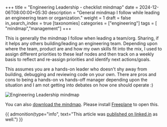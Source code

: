 +++
title = "Engineering Leadership - checklist mindmap"
date = 2024-12-06T08:00:00+05:30
description = "General mindmap I follow while leading an engineering team or organization."
weight = 1
draft = false
in_search_index = true
[taxonomies]
categories = ["engineering"]
tags = [ "mindmap","management"]
+++

This is generally the mindmap I follow when leading a team/org. Sharing, if it helps any others building/leading an engineering team. Depending upon where the team, product are and how my own skills fit into the mix, I used to assign different priorities to these leaf nodes and then track on a weekly basis to reflect and re-assign priorities and identify next actions/goals. 

<!-- more -->

This assumes you are a hands-on leader who doesn't shy away from building, debugging and reviewing code on your own. There are pros and cons to being a hands-on vs hands-off manager depending upon the situation and I am not getting into debates on how one should operate :)

![Engineering Leadership mindmap](eng_leader_checklist.jpg)

You can also [download the mindmap](eng_leader_checklist.mm). Please install [Freeplane](https://www.freeplane.org) to open this.


{{ admonition(type="info", text="This article was [published on linked.in](https://www.linkedin.com/posts/vsbabu_engineering-leadership-activity-7271744946137628672-aMnb) as well.") }}
